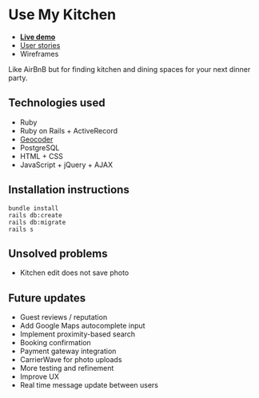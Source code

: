 # Use My Kitchen

- **[Live demo](http://use-my-kitchen.herokuapp.com/)**
- [User stories](https://trello.com/b/mZPw20pq/wdi-use-my-kitchen)
- Wireframes

Like AirBnB but for finding kitchen and dining spaces for your next dinner party.

## Technologies used
- Ruby
- Ruby on Rails + ActiveRecord
- [Geocoder](https://github.com/alexreisner/geocoder)
- PostgreSQL
- HTML + CSS
- JavaScript + jQuery + AJAX

## Installation instructions
```
bundle install
rails db:create
rails db:migrate
rails s
```

## Unsolved problems
- Kitchen edit does not save photo

## Future updates
- Guest reviews / reputation
- Add Google Maps autocomplete input
- Implement proximity-based search
- Booking confirmation
- Payment gateway integration
- CarrierWave for photo uploads
- More testing and refinement
- Improve UX
- Real time message update between users
